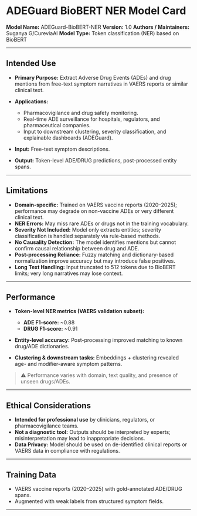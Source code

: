 
# **ADEGuard BioBERT NER Model Card**

**Model Name:** ADEGuard-BioBERT-NER
**Version:** 1.0
**Authors / Maintainers:** Suganya G/CureviaAI
**Model Type:** Token classification (NER) based on BioBERT

---

## **Intended Use**

* **Primary Purpose:** Extract Adverse Drug Events (ADEs) and drug mentions from free-text symptom narratives in VAERS reports or similar clinical text.
* **Applications:**

  * Pharmacovigilance and drug safety monitoring.
  * Real-time ADE surveillance for hospitals, regulators, and pharmaceutical companies.
  * Input to downstream clustering, severity classification, and explainable dashboards (ADEGuard).
* **Input:** Free-text symptom descriptions.
* **Output:** Token-level ADE/DRUG predictions, post-processed entity spans.

---

## **Limitations**

* **Domain-specific:** Trained on VAERS vaccine reports (2020–2025); performance may degrade on non-vaccine ADEs or very different clinical text.
* **NER Errors:** May miss rare ADEs or drugs not in the training vocabulary.
* **Severity Not Included:** Model only extracts entities; severity classification is handled separately via rule-based methods.
* **No Causality Detection:** The model identifies mentions but cannot confirm causal relationship between drug and ADE.
* **Post-processing Reliance:** Fuzzy matching and dictionary-based normalization improve accuracy but may introduce false positives.
* **Long Text Handling:** Input truncated to 512 tokens due to BioBERT limits; very long narratives may lose context.

---

## **Performance**

* **Token-level NER metrics (VAERS validation subset):**

  * **ADE F1-score:** ~0.88
  * **DRUG F1-score:** ~0.91
* **Entity-level accuracy:** Post-processing improved matching to known drug/ADE dictionaries.
* **Clustering & downstream tasks:** Embeddings + clustering revealed age- and modifier-aware symptom patterns.

> ⚠️ Performance varies with domain, text quality, and presence of unseen drugs/ADEs.

---

## **Ethical Considerations**

* **Intended for professional use** by clinicians, regulators, or pharmacovigilance teams.
* **Not a diagnostic tool:** Outputs should be interpreted by experts; misinterpretation may lead to inappropriate decisions.
* **Data Privacy:** Model should be used on de-identified clinical reports or VAERS data in compliance with regulations.

---

## **Training Data**

* VAERS vaccine reports (2020–2025) with gold-annotated ADE/DRUG spans.
* Augmented with weak labels from structured symptom fields.

---

